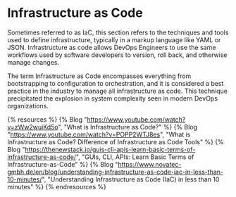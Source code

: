 # Infrastructure as Code

Sometimes referred to as IaC, this section refers to the techniques and tools used to define infrastructure, typically in a markup language like YAML or JSON. Infrastructure as code allows DevOps Engineers to use the same workflows used by software developers to version, roll back, and otherwise manage changes.

The term Infrastructure as Code encompasses everything from bootstrapping to configuration to orchestration, and it is considered a best practice in the industry to manage all infrastructure as code.  This technique precipitated the explosion in system complexity seen in modern DevOps organizations.

{% resources %}
  {% Blog "https://www.youtube.com/watch?v=zWw2wuiKd5o", "What is Infrastructure as Code?" %}
  {% Blog "https://www.youtube.com/watch?v=POPP2WTJ8es", "What is Infrastructure as Code? Difference of Infrastructure as Code Tools" %}
  {% Blog "https://thenewstack.io/guis-cli-apis-learn-basic-terms-of-infrastructure-as-code/", "GUIs, CLI, APIs: Learn Basic Terms of Infrastructure-as-Code" %}
  {% Blog "https://www.novatec-gmbh.de/en/blog/understanding-infrastructure-as-code-iac-in-less-than-10-minutes/", "Understanding Infrastructure as Code (IaC) in less than 10 minutes" %}
{% endresources %}
